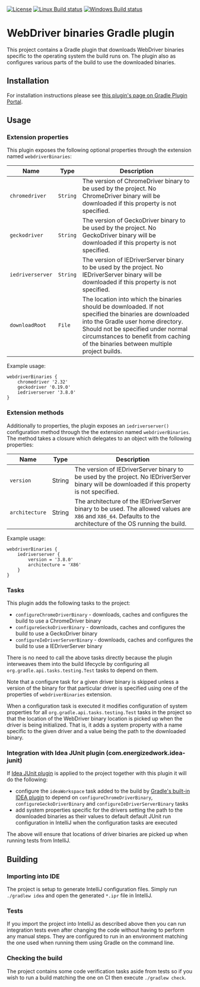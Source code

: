 [![License](https://img.shields.io/badge/license-ASL2-blue.svg)](https://www.apache.org/licenses/LICENSE-2.0)
[![Linux Build status](https://circleci.com/gh/erdi/webdriver-binaries-gradle-plugin.svg?style=shield&circle-token=a992594ce0896410bbf5533eff72746f983f0ae2)](https://circleci.com/gh/erdi/webdriver-binaries-gradle-plugin)
[![Windows Build status](https://ci.appveyor.com/api/projects/status/xg10l6d6x0fant1c?svg=true)](https://ci.appveyor.com/project/erdi/webdriver-binaries-gradle-plugin)
# WebDriver binaries Gradle plugin

This project contains a Gradle plugin that downloads WebDriver binaries specific to the operating system the build runs on.
The plugin also as configures various parts of the build to use the downloaded binaries.

## Installation

For installation instructions please see [this plugin's page on Gradle Plugin Portal](https://plugins.gradle.org/plugin/com.energizedwork.webdriver-binaries).

## Usage

### Extension properties

This plugin exposes the following optional properties through the extension named `webdriverBinaries`:

| Name | Type | Description |
| --- | --- | --- |
| `chromedriver` | `String` | The version of ChromeDriver binary to be used by the project. No ChromeDriver binary will be downloaded if this property is not specified. |
| `geckodriver` | `String` | The version of GeckoDriver binary to be used by the project. No GeckoDriver binary will be downloaded if this property is not specified. |
| `iedriverserver` | `String` | The version of IEDriverServer binary to be used by the project. No IEDriverServer binary will be downloaded if this property is not specified. |
| `downloadRoot` |`File`| The location into which the binaries should be downloaded. If not specified the binaries are downloaded into the Gradle user home directory. Should not be specified under normal circumstances to benefit from caching of the binaries between multiple project builds. |

Example usage:

    webdriverBinaries {
        chromedriver '2.32'
        geckodriver '0.19.0'
        iedriverserver '3.8.0'
    }

### Extension methods

Additionally to properties, the plugin exposes an `iedriverserver()` configuration method through the the extension named `webdriverBinaries`.
The method takes a closure which delegates to an object with the following properties: 

| Name | Type | Description | 
| --- | --- | --- |
| `version` | String | The version of IEDriverServer binary to be used by the project. No IEDriverServer binary will be downloaded if this property is not specified. |
| `architecture` | String | The architecture of the IEDriverServer binary to be used. The allowed values are `X86` and `X86_64`. Defaults to the architecture of the OS running the build. |

Example usage:

    webdriverBinaries {
        iedriverserver {
            version = '3.8.0'
            architecture = 'X86'
        }
    }

### Tasks

This plugin adds the following tasks to the project:
 * `configureChromeDriverBinary` - downloads, caches and configures the build to use a ChromeDriver binary
 * `configureGeckoDriverBinary` - downloads, caches and configures the build to use a GeckoDriver binary
 * `configureIeDriverServerBinary` - downloads, caches and configures the build to use a IEDriverServer binary

There is no need to call the above tasks directly because the plugin interweaves them into the build lifecycle by configuring all `org.gradle.api.tasks.testing.Test` tasks to depend on them.

Note that a configure task for a given driver binary is skipped unless a version of the binary for that particular driver is specified using one of the properties of `webdriverBinaries` extension.

When a configuration task is executed it modifies configuration of system properties for all `org.gradle.api.tasks.testing.Test` tasks in the project so that the location of the WebDriver binary location is picked up when the driver is being initialized.
That is, it adds a system property with a name specific to the given driver and a value being the path to the downloaded binary. 

### Integration with Idea JUnit plugin (com.energizedwork.idea-junit)

If [Idea JUnit plugin](https://github.com/energizedwork/idea-gradle-plugins#idea-junit-plugin) is applied to the project together with this plugin it will do the following:
* configure the `ideaWorkspace` task added to the build by [Gradle's built-in IDEA plugin](https://docs.gradle.org/current/userguide/idea_plugin.html) to depend on `configureChromeDriverBinary`, `configureGeckoDriverBinary` and `configureIeDriverServerBinary` tasks
* add system properties specific for the drivers setting the path to the downloaded binaries as their values to default default JUnit run configuration in IntelliJ when the configuration tasks are executed

The above will ensure that locations of driver binaries are picked up when running tests from IntelliJ.   

## Building

### Importing into IDE

The project is setup to generate IntelliJ configuration files.
Simply run `./gradlew idea` and open the generated `*.ipr` file in IntelliJ.

### Tests

If you import the project into IntelliJ as described above then you can run integration tests even after changing the code without having to perform any manual steps.
They are configured to run in an environment matching the one used when running them using Gradle on the command line.

### Checking the build

The project contains some code verification tasks aside from tests so if you wish to run a build matching the one on CI then execute `./gradlew check`.
